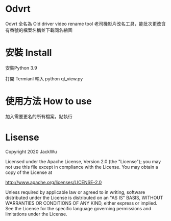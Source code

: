 # Odvrt

Odvrt 全名為 Old driver video rename tool 老司機影片改名工具，能批次更改含有番號的檔案名稱並下載同名縮圖

# 安裝 Install

安裝Python 3.9

打開 Termianl 輸入 python qt_view.py

# 使用方法 How to use

加入需要更名的所有檔案，點執行




# Lisense
Copyright 2020 JackWu

Licensed under the Apache License, Version 2.0 (the "License");
you may not use this file except in compliance with the License.
You may obtain a copy of the License at

   http://www.apache.org/licenses/LICENSE-2.0

Unless required by applicable law or agreed to in writing, software
distributed under the License is distributed on an "AS IS" BASIS,
WITHOUT WARRANTIES OR CONDITIONS OF ANY KIND, either express or implied.
See the License for the specific language governing permissions and
limitations under the License.